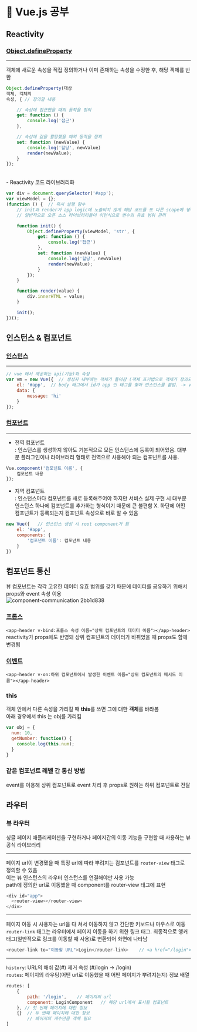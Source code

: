 # 🐯 Vue.js 공부

## Reactivity
### [Object.defineProperty](./src/playground/vue-way.html)
***
객체에 새로운 속성을 직접 정의하거나 이미 존재하는 속성을 수정한 후, 해당 객체를 반환
```javascript
Object.defineProperty(대상
객체, 객체의
속성, { // 정의할 내용

    // 속성에 접근했을 때의 동작을 정의
    get: function () {
        console.log('접근')
    },

    // 속성에 값을 할당했을 때의 동작을 정의
    set: function (newValue) {
        console.log('할당', newValue)
        render(newValue);
    }
});
```
<br>
- Reactivity 코드 라이브러리화

```javascript
var div = document.querySelector('#app');
var viewModel = {};
(function () {  // 즉시 실행 함수
    // init과 render가 app logic에 노출되지 않게 해당 코드를 또 다른 scope에 넣어줌
    // 일반적으로 오픈 소스 라이브러리들이 이런식으로 변수의 유효 범위 관리

    function init() {
        Object.defineProperty(viewModel, 'str', {
            get: function () {
                console.log('접근')
            },
            set: function (newValue) {
                console.log('할당', newValue)
                render(newValue);
            }
        });
    }

    function render(value) {
        div.innerHTML = value;
    }

    init();
})();
```

## 인스턴스 & 컴포넌트

### [인스턴스](./src/playground/instance.html)
***
```javascript
// vue 에서 제공하는 api(기능)와 속성
var vm = new Vue({  // 생성자 내부에는 객체가 들어감 (객체 표기법으로 객체가 정의되어 있음)
    el: '#app',  // body 태그에서 id가 app 인 태그를 찾아 인스턴스를 붙임. -> vue의 기능과 속성이 유효해짐
    data: {
        message: 'hi'
    }
});
```

### [컴포넌트](./src/playground/component.html)
***
- 전역 컴포넌트   
  : 인스턴스를 생성하지 않아도 기본적으로 모든 인스턴스에 등록이 되어있음. 대부분 플러그인이나 라이브러리 형태로 전역으로 사용해야 되는 컴포넌트를 사용.

```javascript
Vue.component('컴포넌트 이름', {
    컴포넌트 내용
});
```   

- 지역 컴포넌트   
  : 인스턴스마다 컴포넌트를 새로 등록해주어야 하지만 서비스 실제 구현 시 대부분 인스턴스 하나에 컴포넌트를 추가하는 형식이기 때문에 큰 불편함 X. 하단에 어떤 컴포넌트가
  등록되는지 컴포넌트 속성으로 바로 알 수 있음

```javascript
new Vue({   // 인스턴스 생성 시 root component가 됨
    el: '#app',
    components: {
        '컴포넌트 이름': 컴포넌트 내용
    }
})
```

## 컴포넌트 통신
뷰 컴포넌트는 각각 고유한 데이터 유효 범위를 갖기 때문에 데이터를 공유하기 위해서 props와 event 속성 이용  
![component-communication 2bb1d838](https://user-images.githubusercontent.com/60397314/170423015-301ed5eb-733d-45f8-98cb-5ca3aba20d59.png)

### [프롭스](./src/playground/props.html)
`<app-header v-bind:프롭스 속성 이름="상위 컴포넌트의 데이터 이름"></app-header>`  
reactivity가 props에도 반영돼 상위 컴포넌트의 데이터가 바뀌었을 때 props도 함께 변경됨

### [이벤트](./src/playground/event-emit.html)
`<app-header v-on:하위 컴포넌트에서 발생한 이벤트 이름="상위 컴포넌트의 메서드 이름"></app-header>`

### this
객체 안에서 다른 속성을 가리킬 때 **this**를 쓰면 그에 대한 **객체**를 바라봄  
아래 경우에서 this 는 obj를 가리킴
```javascript
var obj = {
  num: 10,
  getNumber: function() {
    console.log(this.num);
  }
}
```
### 같은 컴포넌트 레벨 간 통신 방법
event를 이용해 상위 컴포넌트로 event 처리 후 props로 원하는 하위 컴포넌트로 전달

## 라우터
### 뷰 라우터

싱글 페이지 애플리케이션을 구현하거나 페이지간의 이동 기능을 구현할 때 사용하는 뷰 공식 라이브러리

---
페이지 url이 변경됐을 때 특정 url에 따라 뿌려지는 컴포넌트를 `router-view` 태그로 정의할 수 있음  
이는 뷰 인스턴스의 라우터 인스턴스를 연결해야만 사용 가능  
path에 정의한 url로 이동했을 때 component를 router-view 태그에 표현  
```javascript
<div id="app">
  <router-view></router-view>
</div>
```

---
페이지 이동 시 사용자는 url을 다 쳐서 이동하지 않고 간단한 키보드나 마우스로 이동  
`router-link` 태그는 라우터에서 페이지 이동을 하기 위한 링크 태그. 최종적으로 앵커 태그(일반적으로 링크를 이동할 때 사용)로 변환되어 화면에 나타남
```javascript
<router-link to="이동할 URL">Login</router-link>    // <a href="/login">Login</a> 와 동일
```

---
`history`: URL의 해쉬 값(#) 제거 속성 (#/login -> /login)  
`routes`: 페이지의 라우팅(어떤 url로 이동했을 때 어떤 페이지가 뿌려지는지) 정보 배열
```javascript
routes: [
    {
        path: '/login',    // 페이지의 url
        component: LoginComponent   // 해당 url에서 표시될 컴포넌트
    }, // 첫 번째 페이지에 대한 정보
    {}  // 두 번째 페이지에 대한 정보
        // 페이지의 개수만큼 객체 필요
]
```
